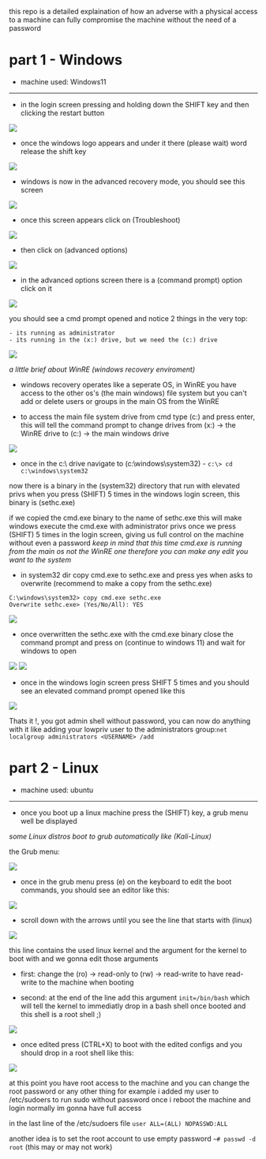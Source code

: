 this repo is a detailed explaination of how an adverse with a physical access to a machine can fully compromise the machine without the need of a password 

# part 1 - Windows

- machine used: Windows11
---------------------------------
- in the login screen pressing and holding down the SHIFT key and then clicking the restart button

<img src='pics/windows-login-screen.png'>

- once the windows logo appears and under it there (please wait) word release the shift key

<img src='pics/logo-please-wait.png'>


- windows is now in the advanced recovery mode, you should see this screen

<img src='pics/windows-recovery-screen.png'>

- once this screen appears click on (Troubleshoot)

<img src="pics/troubleshoot.png">

- then click on (advanced options) 

<img src="pics/advanced-options.png">

- in the advanced options screen there is a (command prompt) option click on it 

<img src="pics/cmd.png">

you should see a cmd prompt opened and notice 2 things in the very top:

	- its running as administrator
	- its running in the (x:) drive, but we need the (c:) drive

<img src="pics/cmd-prompt.png">


*a little brief about WinRE (windows recovery enviroment)*

- windows recovery operates like a seperate OS, in WinRE you have access to the other os's (the main windows) file system but you can't add or delete users or groups in the main OS from the WinRE


- to access the main file system drive from cmd type (c:) and press enter, this will tell the command prompt to change drives from 
(x:) -> the WinRE drive to (c:) -> the main windows drive

<img src='pics/change-drive.png'>

- once in the c:\ drive navigate to (c:\windows\system32) - `c:\> cd c:\windows\system32`

now there is a binary in the (system32) directory that run with elevated privs when you press (SHIFT) 5 times in the windows login screen, this binary is (sethc.exe)

if we copied the cmd.exe binary to the name of sethc.exe this will make windows execute the cmd.exe with administrator privs once we press (SHIFT) 5 times in the login screen, giving us full control on the machine without even a password *keep in mind that this time cmd.exe is running from the main os not the WinRE one therefore you can make any edit you want to the system*

- in system32 dir copy cmd.exe to sethc.exe and press yes when asks to overwrite (recommend to make a copy from the sethc.exe)

```
C:\windows\system32> copy cmd.exe sethc.exe
Overwrite sethc.exe> (Yes/No/All): YES
```

<img src="pics/overwrite.png">

- once overwritten the sethc.exe with the cmd.exe binary close the command prompt and press on (continue to windows 11) and wait for windows to open

<img src="pics/close.png">

<img src="pics/continue.png">

- once in the windows login screen press SHIFT 5 times and you should see an elevated command prompt opened like this

<img src="pics/WIN.png"> 


Thats it !, you got admin shell without password, you can now do anything with it like adding your lowpriv user to the administrators group:`net localgroup administrators <USERNAME> /add` 



# part 2 - Linux

- machine used: ubuntu
---------------------------------

- once you boot up a linux machine press the (SHIFT) key, a grub menu well be displayed

*some Linux distros boot to grub automatically like (Kali-Linux)*

the Grub menu:

<img src="pics/grub-menu.png"> 

- once in the grub menu press (e) on the keyboard to edit the boot commands, you should see an editor like this:

<img src="pics/grub-editor.png"> 

 
- scroll down with the arrows until you see the line that starts with (linux)

<img src="pics/kernel-line.png">


this line contains the used linux kernel and the argument for the kernel to boot with and we gonna edit those arguments

- first: change the (ro) -> read-only to (rw) -> read-write to have read-write to the machine when booting

- second: at the end of the line add this argument `init=/bin/bash` which will tell the kernel to immediatly drop in a bash shell once booted and this shell is a root shell ;)  


<img src="pics/args-edited.png"> 


- once edited press (CTRL+X) to boot with the edited configs and you should drop in a root shell like this:

<img src="pics/root.png"> 


at this point you have root access to the machine and you can change the root password or any other thing for example i added my user to /etc/sudoers to run sudo without password once i reboot the machine and login normally im gonna have full access 

in the last line of the /etc/sudoers file
`user ALL=(ALL) NOPASSWD:ALL`


another idea is to set the root account to use empty password `~# passwd -d root` (this may or may not work)
